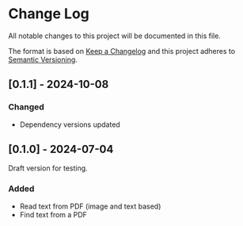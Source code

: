 # Change Log

All notable changes to this project will be documented in this file.

The format is based on [Keep a Changelog](https://keepachangelog.com/)
and this project adheres to [Semantic Versioning](https://semver.org/).

## [0.1.1] - 2024-10-08

### Changed

- Dependency versions updated

## [0.1.0] - 2024-07-04

Draft version for testing.

### Added

- Read text from PDF (image and text based)
- Find text from a PDF
